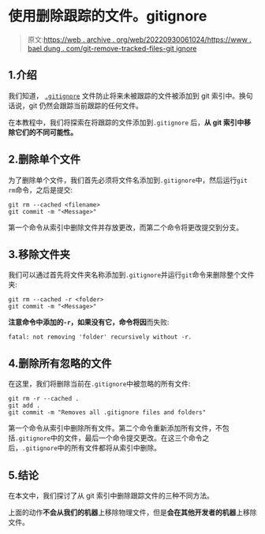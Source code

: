 # 使用删除跟踪的文件。gitignore

> 原文:[https://web . archive . org/web/20220930061024/https://www . bael dung . com/git-remove-tracked-files-git ignore](https://web.archive.org/web/20220930061024/https://www.baeldung.com/git-remove-tracked-files-gitignore)

## 1.介绍

我们知道， [`.gitignore`](https://web.archive.org/web/20221106183604/https://git-scm.com/docs/gitignore) 文件防止将来未被跟踪的文件被添加到 git 索引中。换句话说，git 仍然会跟踪当前跟踪的任何文件。

在本教程中，我们将探索在将跟踪的文件添加到`.gitignore` 后，**从 git 索引中移除它们的不同可能性。**

## 2.删除单个文件

为了删除单个文件，我们首先必须将文件名添加到`.gitignore`中，然后运行`git rm`命令，之后是提交:

```
git rm --cached <filename>
git commit -m "<Message>"
```

第一个命令从索引中删除文件并存放更改，而第二个命令将更改提交到分支。

## 3.移除文件夹

我们可以通过首先将文件夹名称添加到`.gitignore`并运行`git`命令来删除整个文件夹:

```
git rm --cached -r <folder>
git commit -m "<Message>"
```

**注意命令中添加的`-r`，如果没有它，命令将因**而失败:

```
fatal: not removing 'folder' recursively without -r.
```

## 4.删除所有忽略的文件

在这里，我们将删除当前在`.gitignore`中被忽略的所有文件:

```
git rm -r --cached .
git add .
git commit -m "Removes all .gitignore files and folders"
```

第一个命令从索引中删除所有文件。第二个命令重新添加所有文件，不包括`.gitignore`中的文件，最后一个命令提交更改。在这三个命令之后，`.gitignore`中的所有文件都将从索引中删除。

## 5.结论

在本文中，我们探讨了从 git 索引中删除跟踪文件的三种不同方法。

上面的动作**不会从我们的机器**上移除物理文件，但是**会在其他开发者的机器**上移除文件。